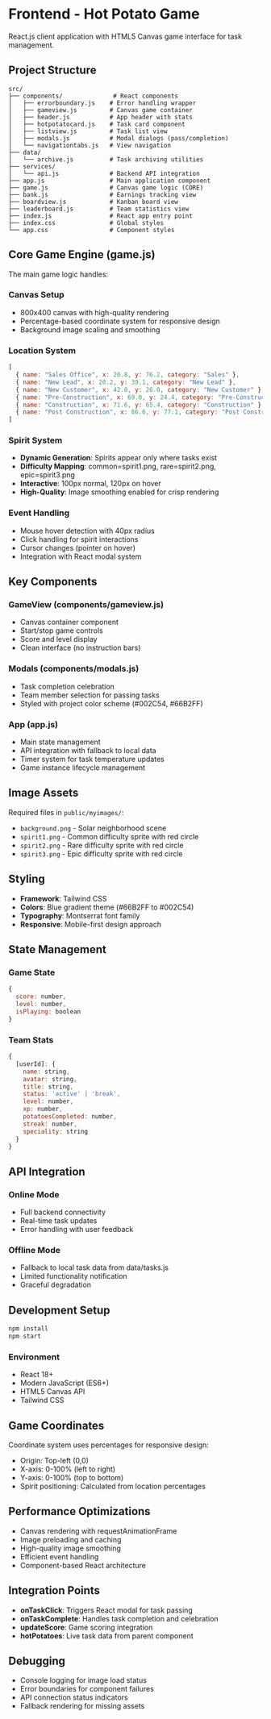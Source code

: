 # Frontend - Hot Potato Game

React.js client application with HTML5 Canvas game interface for task management.

## Project Structure

```
src/
├── components/              # React components
│   ├── errorboundary.js    # Error handling wrapper
│   ├── gameview.js         # Canvas game container
│   ├── header.js           # App header with stats
│   ├── hotpotatocard.js    # Task card component
│   ├── listview.js         # Task list view
│   ├── modals.js           # Modal dialogs (pass/completion)
│   └── navigationtabs.js   # View navigation
├── data/
│   └── archive.js          # Task archiving utilities
├── services/
│   └── api.js              # Backend API integration
├── app.js                  # Main application component
├── game.js                 # Canvas game logic (CORE)
├── bank.js                 # Earnings tracking view
├── boardview.js            # Kanban board view
├── leaderboard.js          # Team statistics view
├── index.js                # React app entry point
├── index.css               # Global styles
└── app.css                 # Component styles
```

## Core Game Engine (game.js)

The main game logic handles:

### Canvas Setup
- 800x400 canvas with high-quality rendering
- Percentage-based coordinate system for responsive design
- Background image scaling and smoothing

### Location System
```javascript
[
  { name: "Sales Office", x: 20.8, y: 76.2, category: "Sales" },
  { name: "New Lead", x: 20.2, y: 39.1, category: "New Lead" },
  { name: "New Customer", x: 42.0, y: 26.0, category: "New Customer" },
  { name: "Pre-Construction", x: 69.0, y: 24.4, category: "Pre-Construction" },
  { name: "Construction", x: 71.6, y: 65.4, category: "Construction" },
  { name: "Post Construction", x: 86.6, y: 77.1, category: "Post Construction" }
]
```

### Spirit System
- **Dynamic Generation**: Spirits appear only where tasks exist
- **Difficulty Mapping**: common=spirit1.png, rare=spirit2.png, epic=spirit3.png
- **Interactive**: 100px normal, 120px on hover
- **High-Quality**: Image smoothing enabled for crisp rendering

### Event Handling
- Mouse hover detection with 40px radius
- Click handling for spirit interactions
- Cursor changes (pointer on hover)
- Integration with React modal system

## Key Components

### GameView (components/gameview.js)
- Canvas container component
- Start/stop game controls
- Score and level display
- Clean interface (no instruction bars)

### Modals (components/modals.js)
- Task completion celebration
- Team member selection for passing tasks
- Styled with project color scheme (#002C54, #66B2FF)

### App (app.js)
- Main state management
- API integration with fallback to local data
- Timer system for task temperature updates
- Game instance lifecycle management

## Image Assets

Required files in `public/myimages/`:
- `background.png` - Solar neighborhood scene
- `spirit1.png` - Common difficulty sprite with red circle
- `spirit2.png` - Rare difficulty sprite with red circle
- `spirit3.png` - Epic difficulty sprite with red circle

## Styling

- **Framework**: Tailwind CSS
- **Colors**: Blue gradient theme (#66B2FF to #002C54)
- **Typography**: Montserrat font family
- **Responsive**: Mobile-first design approach

## State Management

### Game State
```javascript
{
  score: number,
  level: number,
  isPlaying: boolean
}
```

### Team Stats
```javascript
{
  [userId]: {
    name: string,
    avatar: string,
    title: string,
    status: 'active' | 'break',
    level: number,
    xp: number,
    potatoesCompleted: number,
    streak: number,
    speciality: string
  }
}
```

## API Integration

### Online Mode
- Full backend connectivity
- Real-time task updates
- Error handling with user feedback

### Offline Mode
- Fallback to local task data from data/tasks.js
- Limited functionality notification
- Graceful degradation

## Development Setup

```bash
npm install
npm start
```

### Environment
- React 18+
- Modern JavaScript (ES6+)
- HTML5 Canvas API
- Tailwind CSS

## Game Coordinates

Coordinate system uses percentages for responsive design:
- Origin: Top-left (0,0)
- X-axis: 0-100% (left to right)
- Y-axis: 0-100% (top to bottom)
- Spirit positioning: Calculated from location percentages

## Performance Optimizations

- Canvas rendering with requestAnimationFrame
- Image preloading and caching
- High-quality image smoothing
- Efficient event handling
- Component-based React architecture

## Integration Points

- **onTaskClick**: Triggers React modal for task passing
- **onTaskComplete**: Handles task completion and celebration
- **updateScore**: Game scoring integration
- **hotPotatoes**: Live task data from parent component

## Debugging

- Console logging for image load status
- Error boundaries for component failures
- API connection status indicators
- Fallback rendering for missing assets